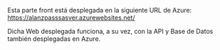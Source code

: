 Esta parte front está desplegada en la siguiente URL de Azure: https://alanzpasssasver.azurewebsites.net/

Dicha Web desplegada funciona, a su vez, con la API y Base de Datos también desplegadas en Azure.
